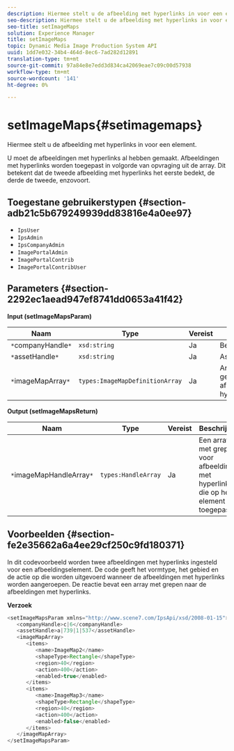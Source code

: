 ```yaml
---
description: Hiermee stelt u de afbeelding met hyperlinks in voor een element.
seo-description: Hiermee stelt u de afbeelding met hyperlinks in voor een element.
seo-title: setImageMaps
solution: Experience Manager
title: setImageMaps
topic: Dynamic Media Image Production System API
uuid: 1dd7e032-34b4-464d-8ec6-7ad282d12891
translation-type: tm+mt
source-git-commit: 97a84e8e7edd3d834ca42069eae7c09c00d57938
workflow-type: tm+mt
source-wordcount: '141'
ht-degree: 0%

---
```



# setImageMaps{#setimagemaps}

Hiermee stelt u de afbeelding met hyperlinks in voor een element.

U moet de afbeeldingen met hyperlinks al hebben gemaakt. Afbeeldingen met hyperlinks worden toegepast in volgorde van opvraging uit de array. Dit betekent dat de tweede afbeelding met hyperlinks het eerste bedekt, de derde de tweede, enzovoort.

## Toegestane gebruikerstypen {#section-adb21c5b679249939dd83816e4a0ee97}

* `IpsUser`
* `IpsAdmin`
* `IpsCompanyAdmin`
* `ImagePortalAdmin`
* `ImagePortalContrib`
* `ImagePortalContribUser`

## Parameters {#section-2292ec1aead947ef8741dd0653a41f42}

**Input (setImageMapsParam)**

| Naam | Type | Vereist | Beschrijving |
|---|---|---|---|
| `*`companyHandle`*` | `xsd:string` | Ja | Bedrijfshandgreep. |
| `*`assetHandle`*` | `xsd:string` | Ja | Asset handle. |
| `*`imageMapArray`*` | `types:ImageMapDefinitionArray` | Ja | Array met vooraf gedefinieerde afbeeldingen met hyperlinks. |

**Output (setImageMapsReturn)**

| Naam | Type | Vereist | Beschrijving |
|---|---|---|---|
| `*`imageMapHandleArray`*` | `types:HandleArray` | Ja | Een array met grepen voor afbeeldingen met hyperlinks die op het element zijn toegepast. |

## Voorbeelden {#section-fe2e35662a6a4ee29cf250c9fd180371}

In dit codevoorbeeld worden twee afbeeldingen met hyperlinks ingesteld voor een afbeeldingselement. De code geeft het vormtype, het gebied en de actie op die worden uitgevoerd wanneer de afbeeldingen met hyperlinks worden aangeroepen. De reactie bevat een array met grepen naar de afbeeldingen met hyperlinks.

**Verzoek**

```java
<setImageMapsParam xmlns="http://www.scene7.com/IpsApi/xsd/2008-01-15">
   <companyHandle>c|6</companyHandle>
   <assetHandle>a|739|1|537</assetHandle>
   <imageMapArray>
      <items>
         <name>ImageMap2</name>
         <shapeType>Rectangle</shapeType>
         <region>40</region>
         <action>400</action>
         <enabled>true</enabled>
      </items>
      <items>
         <name>ImageMap3</name>
         <shapeType>Rectangle</shapeType>
         <region>40</region>
         <action>400</action>
         <enabled>false</enabled>
      </items>
   </imageMapArray>
</setImageMapsParam>
```

